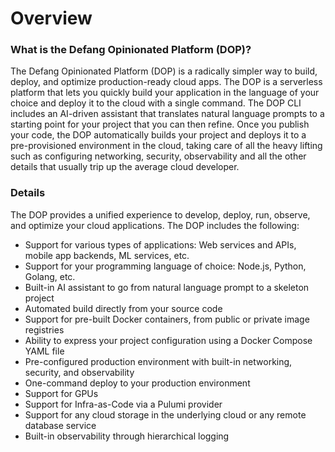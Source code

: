 # Overview

### **What is the Defang Opinionated Platform (DOP)?**

The Defang Opinionated Platform (DOP) is a radically simpler way to build, deploy, and optimize production-ready cloud apps. The DOP is a serverless platform that lets you quickly build your application in the language of your choice and deploy it to the cloud with a single command. The DOP CLI includes an AI-driven assistant that translates natural language prompts to a starting point for your project that you can then refine. Once you publish your code, the DOP automatically builds your project and deploys it to a pre-provisioned environment in the cloud, taking care of all the heavy lifting such as configuring networking, security, observability and all the other details that usually trip up the average cloud developer. 

### **Details** 

The DOP provides a unified experience to develop, deploy, run, observe, and optimize your cloud applications. The DOP includes the following:

- Support for various types of applications: Web services and APIs, mobile app backends, ML services, etc.
- Support for your programming language of choice: Node.js, Python, Golang, etc.
- Built-in AI assistant to go from natural language prompt to a skeleton project
- Automated build directly from your source code
- Support for pre-built Docker containers, from public or private image registries
- Ability to express your project configuration using a Docker Compose YAML file
- Pre-configured production environment with built-in networking, security, and observability
- One-command deploy to your production environment
- Support for GPUs
- Support for Infra-as-Code via a Pulumi provider
- Support for any cloud storage in the underlying cloud or any remote database service
- Built-in observability through hierarchical logging

